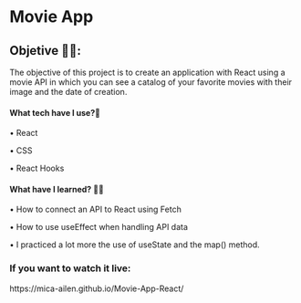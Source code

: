 
<h1>Movie App</h1>

<h2>Objetive 🙌🏼:</h2>

<p>The objective of this project is to create an application with React using a movie API in which you can see a catalog of your favorite movies with their image and the date of creation.</p>

<h4>What tech have I use?🙋</h4>

•	React<br>

•	CSS<br>

•	React Hooks<br>

<h4>What have I learned? 💪🏼 </h4>

•	How to connect an API to React using Fetch

•	How to use useEffect when handling API data

•	I practiced a lot more the use of useState and the map() method.

<h3>If you want to watch it live:</h3> https://mica-ailen.github.io/Movie-App-React/
